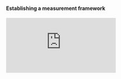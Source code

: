 <h4>Establishing a measurement framework </h4>

<iframe src="https://www.youtube.com/embed/WRLhmSaDUEk" frameborder="0" allow="accelerometer; autoplay; encrypted-media; gyroscope; picture-in-picture" allowfullscreen></iframe>
